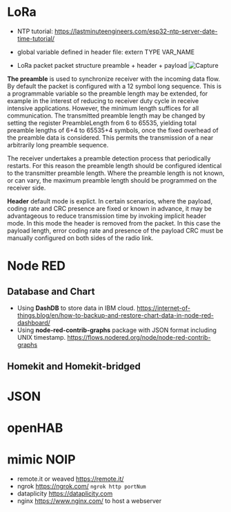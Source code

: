 # LoRa
* NTP tutorial: https://lastminuteengineers.com/esp32-ntp-server-date-time-tutorial/

* global variable defined in header file: extern TYPE VAR_NAME

* LoRa packet packet structure
preamble + header + payload
![Capture](https://user-images.githubusercontent.com/33332225/54922682-f3cad600-4f08-11e9-898f-91cd734f4e9b.PNG)

**The preamble** is used to synchronize receiver with the incoming data flow. By default the packet is configured with a 12 symbol long sequence. This is a programmable variable so the preamble length may be extended, for example in the interest of reducing to receiver duty cycle in receive intensive applications. However, the minimum length suffices for all communication. The transmitted preamble length may be changed by setting the register PreambleLength from 6 to 65535, yielding total preamble lengths of 6+4 to 65535+4 symbols, once the fixed overhead of the preamble data is considered. This permits the transmission of a near arbitrarily long preamble sequence.
 
The receiver undertakes a preamble detection process that periodically restarts. For this reason the preamble length should be configured identical to the transmitter preamble length. Where the preamble length is not known, or can vary, the maximum preamble length should be programmed on the receiver side. 

**Header** default mode is explict. In certain scenarios, where the payload, coding rate and CRC presence are fixed or known in advance, it may be advantageous to reduce transmission time by invoking implicit header mode. In this mode the header is removed from the packet. In this case the payload length, error coding rate and presence of the payload CRC must be manually configured on both sides of the radio link. 

# Node RED
## Database and Chart
* Using **DashDB** to store data in IBM cloud. https://internet-of-things.blog/en/how-to-backup-and-restore-chart-data-in-node-red-dashboard/
* Using **node-red-contrib-graphs** package with JSON format including UNIX timestamp. https://flows.nodered.org/node/node-red-contrib-graphs

## Homekit and Homekit-bridged

# JSON

# openHAB

# mimic NOIP
* remote.it or weaved https://remote.it/
* ngrok https://ngrok.com/ ```ngrok http portNum```
* dataplicity https://dataplicity.com 
* nginx https://www.nginx.com/ to host a webserver
